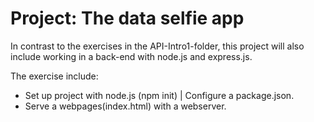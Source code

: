 # Project: The data selfie app

In contrast to the exercises in the API-Intro1-folder, this 
project will also include working in a back-end with node.js and express.js.

The exercise include:
* Set up project with node.js (npm init) | Configure a package.json.
* Serve a webpages(index.html) with a webserver.